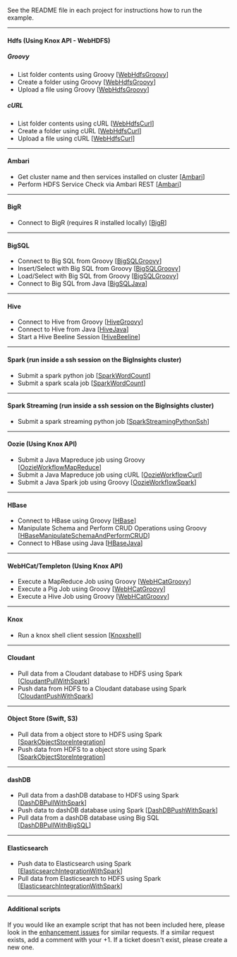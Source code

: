 See the README file in each project for instructions how to run the example.

*********************************************************************

#### Hdfs (Using Knox API - WebHDFS)

##### *Groovy*

- List folder contents using Groovy [[WebHdfsGroovy](./WebHdfsGroovy/)]
- Create a folder using Groovy [[WebHdfsGroovy](./WebHdfsGroovy/)]
- Upload a file using Groovy [[WebHdfsGroovy](./WebHdfsGroovy/)]

##### *cURL*

- List folder contents using cURL [[WebHdfsCurl](./WebHdfsCurl/)]
- Create a folder using cURL [[WebHdfsCurl](./WebHdfsCurl/)]
- Upload a file using cURL [[WebHdfsCurl](./WebHdfsCurl/)]

*********************************************************************

#### Ambari

- Get cluster name and then services installed on cluster [[Ambari](./Ambari)]
- Perform HDFS Service Check via Ambari REST [[Ambari](./Ambari)]

*********************************************************************

#### BigR 

- Connect to BigR (requires R installed locally) [[BigR](./BigR)]

*********************************************************************

#### BigSQL

- Connect to Big SQL from Groovy [[BigSQLGroovy](./BigSQLGroovy)]
- Insert/Select with Big SQL from Groovy [[BigSQLGroovy](./BigSQLGroovy)]
- Load/Select with Big SQL from Groovy [[BigSQLGroovy](./BigSQLGroovy)]
- Connect to Big SQL from Java [[BigSQLJava](./BigSQLJava)]

*********************************************************************

#### Hive

- Connect to Hive from Groovy [[HiveGroovy](./HiveGroovy)]
- Connect to Hive from Java  [[HiveJava](./HiveJava)]
- Start a Hive Beeline Session [[HiveBeeline](./HiveBeeline)]

*********************************************************************

#### Spark (run inside a ssh session on the BigInsights cluster)

- Submit a spark python job [[SparkWordCount](./SparkWordCount)]
- Submit a spark scala job [[SparkWordCount](./SparkWordCount)]

*********************************************************************

#### Spark Streaming (run inside a ssh session on the BigInsights cluster)

- Submit a spark streaming python job [[SparkStreamingPythonSsh](./SparkStreamingPythonSsh)]

*********************************************************************

#### Oozie (Using Knox API)

- Submit a Java Mapreduce job using Groovy [[OozieWorkflowMapReduce](./OozieWorkflowMapReduce)]
- Submit a Java Mapreduce job using cURL [[OozieWorkflowCurl](./OozieWorkflowCurl)]
- Submit a Java Spark job using Groovy [[OozieWorkflowSpark](./OozieWorkflowSpark)]

*********************************************************************

#### HBase

- Connect to HBase using Groovy [[HBase](./HBase)]
- Manipulate Schema and Perform CRUD Operations using Groovy [[HBaseManipulateSchemaAndPerformCRUD](./HBaseManipulateSchemaAndPerformCRUD)]
- Connect to HBase using Java [[HBaseJava](./HBaseJava)]

*********************************************************************

#### WebHCat/Templeton (Using Knox API)

- Execute a MapReduce Job using Groovy  [[WebHCatGroovy](./WebHCatGroovy)]
- Execute a Pig Job using Groovy [[WebHCatGroovy](./WebHCatGroovy)]
- Execute a Hive Job using Groovy [[WebHCatGroovy](./WebHCatGroovy)]

*********************************************************************

####  Knox

- Run a knox shell client session [[Knoxshell](./Knoxshell)]

*********************************************************************

#### Cloudant

- Pull data from a Cloudant database to HDFS using Spark [[CloudantPullWithSpark](./CloudantPullWithSpark)]
- Push data from HDFS to a Cloudant database using Spark [[CloudantPushWithSpark](./CloudantPushWithSpark)]

*********************************************************************

#### Object Store (Swift, S3)

- Pull data from a object store to HDFS using Spark [[SparkObjectStoreIntegration](./SparkObjectStoreIntegration)]
- Push data from HDFS to a object store using Spark [[SparkObjectStoreIntegration](./SparkObjectStoreIntegration)]

*********************************************************************

#### dashDB

- Pull data from a dashDB database to HDFS using Spark [[DashDBPullWithSpark](./DashDBPullWithSpark)]
- Push data to dashDB database using Spark [[DashDBPushWithSpark](./DashDBPushWithSpark)] 
- Pull data from a dashDB database using Big SQL [[DashDBPullWithBigSQL](./DashDBPullWithBigSQL)]

*********************************************************************

#### Elasticsearch

- Push data to Elasticsearch using Spark [[ElasticsearchIntegrationWithSpark](./ElasticsearchIntegrationWithSpark)] 
- Pull data from Elasticsearch to HDFS using Spark [[ElasticsearchIntegrationWithSpark](./ElasticsearchIntegrationWithSpark)] 

*********************************************************************

#### Additional scripts

If you would like an example script that has not been included here, please look in the [enhancement issues](https://github.com/snowch/biginsight-examples/issues?q=is%3Aissue+is%3Aopen+label%3Aenhancement) for similar requests.  If a similar request exists, add a comment with your +1.  If a ticket doesn't exist, please create a new one.
